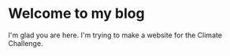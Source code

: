 # Welcome to my blog

I'm glad you are here. I'm trying to make a website for the Climate Challenge.
